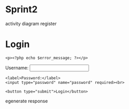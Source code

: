 # Sprint2
activity diagram register
<?php
session_start();

if ($_SERVER['REQUEST_METHOD'] == 'POST') {
  // Retrieve the username and password from the form
  $username = $_POST['username'];
  $password = $_POST['password'];

  // TODO: Validate the username and password with your backend database

  if ($username === 'myusername' && $password === 'mypassword') {
    // Authentication succeeded
    $_SESSION['loggedin'] = true;
    $_SESSION['username'] = $username;
    header('Location: dashboard.php');
  } else {
    // Authentication failed
    $_SESSION['loggedin'] = false;
    $error_message = 'Invalid username or password';
  }
}
?>

<!DOCTYPE html>
<html>
<head>
  <title>Login</title>
</head>
<body>
  <h1>Login</h1>

  <?php if (isset($error_message)): ?>
    <p><?php echo $error_message; ?></p>
  <?php endif; ?>

  <form method="POST" action="">
    <label>Username:</label>
    <input type="text" name="username" required><br>

    <label>Password:</label>
    <input type="password" name="password" required><br>

    <button type="submit">Login</button>
  </form>
</body>
</html>

egenerate response
